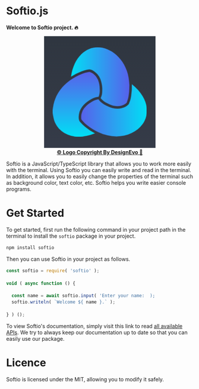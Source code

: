 # Softio.js
**Welcome to Softio project. 🔥**
<p align="center">
  <img src="https://github.com/AryaFardmanesh/softio/blob/main/logo/logo-300x300.png" alt="The softio logo." />
  <br />
  <a href="https://www.designevo.com/" title="Free Online Logo Maker"><b>&copy; Logo Copyright By DesignEvo 🙏</b></a>
</p>

Softio is a JavaScript/TypeScript library that allows you to work more easily with the terminal.
Using Softio you can easily write and read in the terminal.
In addition, it allows you to easily change the properties of the terminal such as background color, text color, etc.
Softio helps you write easier console programs.

# Get Started

To get started, first run the following command in your project path in the terminal to install the `softio` package in your project.
```sh
npm install softio
```
Then you can use Softio in your project as follows.
```js
const softio = require( 'softio' );

void ( async function () {

  const name = await softio.input( 'Enter your name:  );
  softio.writeln( `Welcome ${ name }.` );

} ) ();
```
To view Softio's documentation, simply visit this link to read <a href="https://github.com/AryaFardmanesh/softio/DOCS/api.md">all available APIs</a>. We try to always keep our documentation up to date so that you can easily use our package.

# Licence
Softio is licensed under the MIT, allowing you to modify it safely.
